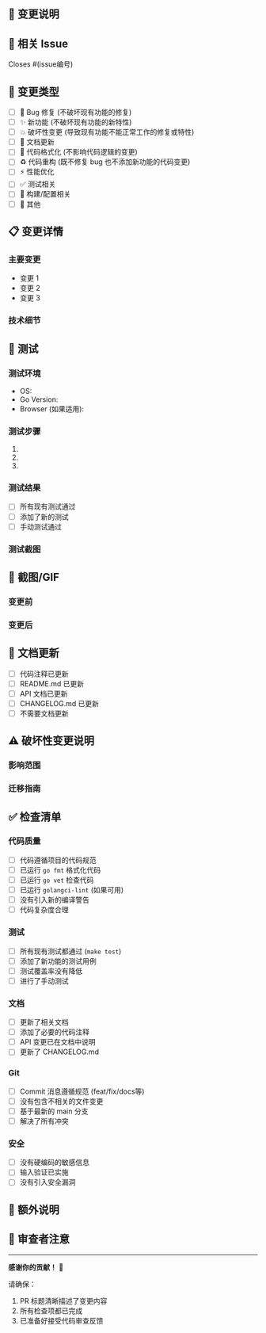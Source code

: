## 📝 变更说明

<!-- 请简要描述本次 PR 的主要变更内容 -->

## 🔗 相关 Issue

<!-- 如果有相关的 Issue，请在此处链接 -->
Closes #(issue编号)

## 🎯 变更类型

<!-- 请勾选适用的选项 -->

- [ ] 🐛 Bug 修复 (不破坏现有功能的修复)
- [ ] ✨ 新功能 (不破坏现有功能的新特性)
- [ ] 💥 破坏性变更 (导致现有功能不能正常工作的修复或特性)
- [ ] 📝 文档更新
- [ ] 🎨 代码格式化 (不影响代码逻辑的变更)
- [ ] ♻️ 代码重构 (既不修复 bug 也不添加新功能的代码变更)
- [ ] ⚡ 性能优化
- [ ] ✅ 测试相关
- [ ] 🔧 构建/配置相关
- [ ] 🔀 其他

## 📋 变更详情

<!-- 详细描述你做了哪些变更，为什么这样做 -->

### 主要变更
- 变更 1
- 变更 2
- 变更 3

### 技术细节
<!-- 如果需要，提供技术实现的详细说明 -->

## 🧪 测试

<!-- 描述你如何测试了这些变更 -->

### 测试环境
- OS: 
- Go Version: 
- Browser (如果适用): 

### 测试步骤
1. 
2. 
3. 

### 测试结果
- [ ] 所有现有测试通过
- [ ] 添加了新的测试
- [ ] 手动测试通过

### 测试截图
<!-- 如果适用，添加测试截图 -->

## 📸 截图/GIF

<!-- 如果是 UI 变更，请提供前后对比截图 -->

### 变更前


### 变更后


## 📝 文档更新

- [ ] 代码注释已更新
- [ ] README.md 已更新
- [ ] API 文档已更新
- [ ] CHANGELOG.md 已更新
- [ ] 不需要文档更新

## ⚠️ 破坏性变更说明

<!-- 如果包含破坏性变更，请详细说明 -->

### 影响范围


### 迁移指南


## ✅ 检查清单

<!-- 提交 PR 前请确保以下事项已完成 -->

### 代码质量
- [ ] 代码遵循项目的代码规范
- [ ] 已运行 `go fmt` 格式化代码
- [ ] 已运行 `go vet` 检查代码
- [ ] 已运行 `golangci-lint` (如果可用)
- [ ] 没有引入新的编译警告
- [ ] 代码复杂度合理

### 测试
- [ ] 所有现有测试都通过 (`make test`)
- [ ] 添加了新功能的测试用例
- [ ] 测试覆盖率没有降低
- [ ] 进行了手动测试

### 文档
- [ ] 更新了相关文档
- [ ] 添加了必要的代码注释
- [ ] API 变更已在文档中说明
- [ ] 更新了 CHANGELOG.md

### Git
- [ ] Commit 消息遵循规范 (feat/fix/docs等)
- [ ] 没有包含不相关的文件变更
- [ ] 基于最新的 main 分支
- [ ] 解决了所有冲突

### 安全
- [ ] 没有硬编码的敏感信息
- [ ] 输入验证已实施
- [ ] 没有引入安全漏洞

## 💬 额外说明

<!-- 任何你认为审查者需要知道的额外信息 -->

## 👥 审查者注意

<!-- 提醒审查者特别关注的地方 -->

---

**感谢你的贡献！** 🎉

请确保：
1. PR 标题清晰描述了变更内容
2. 所有检查项都已完成
3. 已准备好接受代码审查反馈

